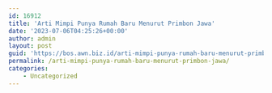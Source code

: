 ```yaml
---
id: 16912
title: 'Arti Mimpi Punya Rumah Baru Menurut Primbon Jawa'
date: '2023-07-06T04:25:26+00:00'
author: admin
layout: post
guid: 'https://bos.awn.biz.id/arti-mimpi-punya-rumah-baru-menurut-primbon-jawa/'
permalink: /arti-mimpi-punya-rumah-baru-menurut-primbon-jawa/
categories:
    - Uncategorized
---
```


